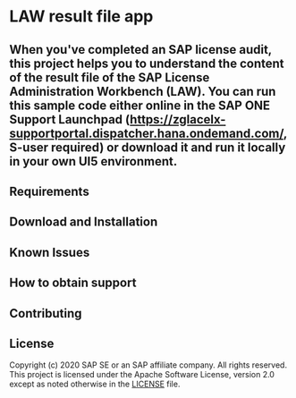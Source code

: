 # LAW result file app

## When you've completed an SAP license audit, this project helps you to understand the content of the result file of the SAP License Administration Workbench (LAW). You can run this sample code either online in the SAP ONE Support Launchpad (https://zglacelx-supportportal.dispatcher.hana.ondemand.com/, S-user required) or download it and run it locally in your own UI5 environment.  

## Requirements

## Download and Installation

## Known Issues

## How to obtain support

## Contributing

## License
Copyright (c) 2020 SAP SE or an SAP affiliate company. All rights reserved. This project is licensed under the Apache Software License, version 2.0 except as noted otherwise in the [LICENSE](LICENSES/Apache-2.0.txt) file.
